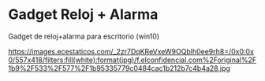# Gadget Reloj + Alarma
Gadget de reloj+alarma para escritorio (win10)

<img>https://images.ecestaticos.com/_2zr7DqKReVxeW9OQblh0ee9rh8=/0x0:0x0/557x418/filters:fill(white):format(jpg)/f.elconfidencial.com%2Foriginal%2F1b9%2F533%2F577%2F1b95335779c0484cac1b212b7c4b4a28.jpg</img>